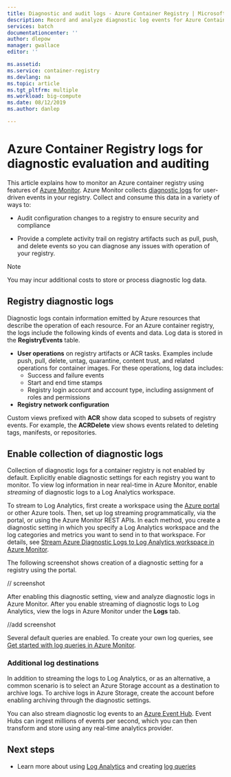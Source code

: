 ```yaml
---
title: Diagnostic and audit logs - Azure Container Registry | Microsoft Docs
description: Record and analyze diagnostic log events for Azure Container Registry such as authentication, image push, and image pull.
services: batch
documentationcenter: ''
author: dlepow
manager: gwallace
editor: ''

ms.assetid: 
ms.service: container-registry
ms.devlang: na
ms.topic: article
ms.tgt_pltfrm: multiple
ms.workload: big-compute
ms.date: 08/12/2019
ms.author: danlep

---
```

# Azure Container Registry logs for diagnostic evaluation and auditing

This article explains how to monitor an Azure container registry using features of [Azure Monitor](../azure-monitor/overview.md). Azure Monitor collects [diagnostic logs](../azure-monitor/platform/diagnostic-logs-overview.md) for user-driven events in your registry. Collect and consume this data in a variety of ways to:

* Audit configuration changes to a registry to ensure security and compliance 

* Provide a complete activity trail on registry artifacts such as pull, push, and delete events so you can diagnose any issues with operation of your registry. 

> [!NOTE]
> You may incur additional costs to store or process diagnostic log data. 
>

## Registry diagnostic logs

Diagnostic logs contain information emitted by Azure resources that describe the operation of each resource. For an Azure container registry, the logs include the following kinds of events and data. Log data is stored in the **RegistryEvents** table.

* **User operations** on registry artifacts or ACR tasks. Examples include push, pull, delete, untag, quarantine, content trust, and related operations for container images. For these operations, log data includes:
  * Success and failure events
  * Start and end time stamps
  * Registry login account and account type, including assignment of roles and permissions
* **Registry network configuration** 

Custom views prefixed with **ACR** show data scoped to subsets of registry events. For example, the **ACRDelete** view shows events related to deleting tags, manifests, or repositories. 

## Enable collection of diagnostic logs

Collection of diagnostic logs for a container registry is not enabled by default. Explicitly enable diagnostic settings for each registry you want to monitor. To view log information in near real-time in Azure Monitor, enable *streaming* of diagnostic logs to a Log Analytics workspace. 

To stream to Log Analytics, first create a workspace using the [Azure portal](../azure-monitor/learn/quick-create-workspace.md) or other Azure tools. Then, set up log streaming programmatically, via the portal, or using the Azure Monitor REST APIs. In each method, you create a diagnostic setting in which you specify a Log Analytics workspace and the log categories and metrics you want to send in to that workspace. For details, see [Stream Azure Diagnostic Logs to Log Analytics workspace in Azure Monitor](../azure-monitor/platform/diagnostic-logs-stream-log-store.md).

The following screenshot shows creation of a diagnostic setting for a registry using the portal.

// screenshot



After enabling this diagnostic setting, view and analyze diagnostic logs in Azure Monitor. After you enable streaming of diagnostic logs to Log Analytics, view the logs in Azure Monitor under the **Logs** tab.

//add screenshot


Several default queries are enabled. To create your own log queries, see [Get started with log queries in Azure Monitor](../azure-monitor/log-query/get-started-queries.md).
 
### Additional log destinations

In addition to streaming the logs to Log Analytics, or as an alternative, a common scenario is to select an Azure Storage account as a destination to archive logs. To archive logs in Azure Storage, create the account before enabling archiving through the diagnostic settings.

You can also stream diagnostic log events to an [Azure Event Hub](../event-hubs/event-hubs-what-is-event-hubs.md). Event Hubs can ingest millions of events per second, which you can then transform and store using any real-time analytics provider. 

## Next steps

* Learn more about using [Log Analytics](../azure-monitor/log-query/get-started-portal.md) and creating [log queries](../azure-monitor/log-query/get-started-queries.md)
